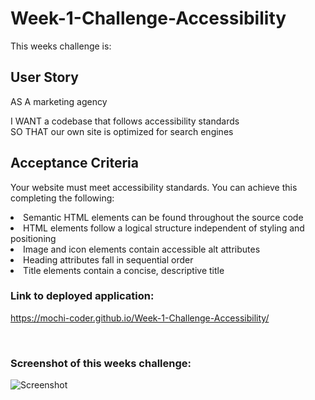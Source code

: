 # Week-1-Challenge-Accessibility

This weeks challenge is:

## User Story

AS A marketing agency
<section> I WANT a codebase that follows accessibility standards
<section> SO THAT our own site is optimized for search engines


## Acceptance Criteria 
Your website must meet accessibility standards. You can achieve this completing the following:

<li> Semantic HTML elements can be found throughout the source code
<li> HTML elements follow a logical structure independent of styling and positioning
<li> Image and icon elements contain accessible alt attributes
<li> Heading attributes fall in sequential order
<li> Title elements contain a concise, descriptive title


### Link to deployed application: 

https://mochi-coder.github.io/Week-1-Challenge-Accessibility/

<br>

### Screenshot of this weeks challenge:

![Screenshot ](https://user-images.githubusercontent.com/116069253/204271453-83af7927-4790-4ef3-9be5-d3fd2c25446c.png)
